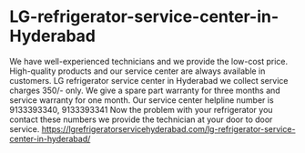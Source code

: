 # LG-refrigerator-service-center-in-Hyderabad
  We have well-experienced technicians and we provide the low-cost price.   High-quality products and our service center are always available in customers. LG refrigerator service center in Hyderabad we collect service charges 350/- only. We give a spare part warranty for three months and service warranty for one month. Our service center helpline number is 9133393340, 9133393341 Now the problem with your refrigerator you contact these numbers we provide the technician at your door to door service. https://lgrefrigeratorservicehyderabad.com/lg-refrigerator-service-center-in-hyderabad/
